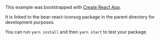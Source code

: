 This example was bootstrapped with [Create React App](https://github.com/facebook/create-react-app).

It is linked to the bear-react-iconsvg package in the parent directory for development purposes.

You can run `yarn install` and then `yarn start` to test your package.
